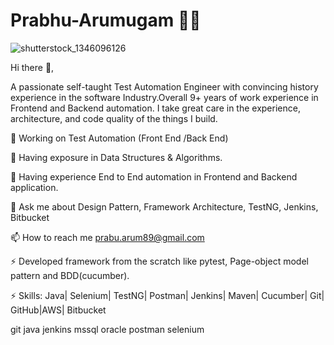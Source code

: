 # Prabhu-Arumugam 👨‍💻
![shutterstock_1346096126](https://user-images.githubusercontent.com/41529342/195614976-8e0dc8b9-b7fb-48db-b7b0-f04189fcc916.jpg)

Hi there 👋,
 
A passionate self-taught Test Automation Engineer with convincing history experience in the software Industry.Overall 9+ years of work experience in Frontend and Backend automation. I take great care in the experience, architecture, and code quality of the things I build.


🔭 Working on Test Automation (Front End /Back End)

🌱 Having exposure in Data Structures & Algorithms.

👯 Having experience End to End automation in Frontend and Backend application.

💬 Ask me about Design Pattern, Framework Architecture, TestNG, Jenkins, Bitbucket

📫 How to reach me prabu.arum89@gmail.com

⚡ Developed framework from the scratch like pytest, Page-object model pattern and BDD(cucumber).

⚡ Skills: Java| Selenium| TestNG| Postman| Jenkins| Maven| Cucumber| Git| GitHub|AWS| Bitbucket

git java jenkins mssql oracle postman selenium
